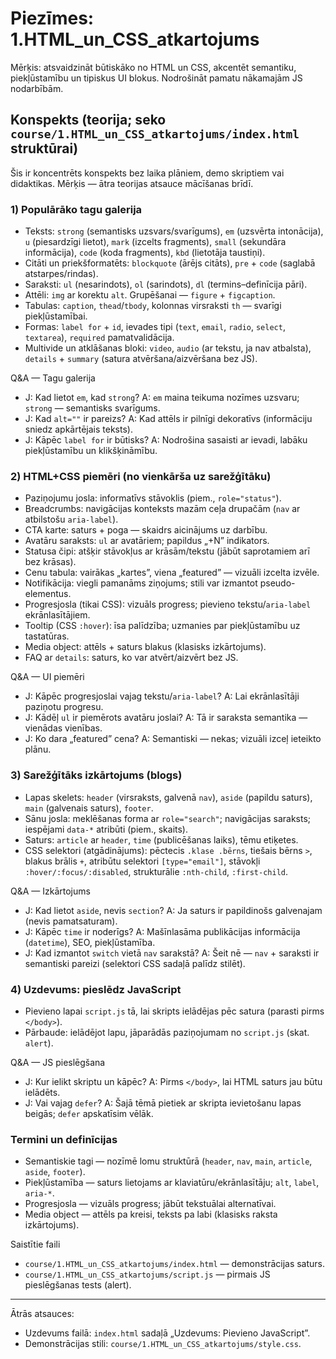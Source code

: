 # Piezīmes: 1.HTML_un_CSS_atkartojums

Mērķis: atsvaidzināt būtiskāko no HTML un CSS, akcentēt semantiku, piekļūstamību un tipiskus UI blokus. Nodrošināt pamatu nākamajām JS nodarbībām.

## Konspekts (teorija; seko `course/1.HTML_un_CSS_atkartojums/index.html` struktūrai)

Šis ir koncentrēts konspekts bez laika plāniem, demo skriptiem vai didaktikas. Mērķis — ātra teorijas atsauce mācīšanas brīdī.

### 1) Populārāko tagu galerija
- Teksts: `strong` (semantisks uzsvars/svarīgums), `em` (uzsvērta intonācija), `u` (piesardzīgi lietot), `mark` (izcelts fragments), `small` (sekundāra informācija), `code` (koda fragments), `kbd` (lietotāja taustiņi).
- Citāti un priekšformatēts: `blockquote` (ārējs citāts), `pre` + `code` (saglabā atstarpes/rindas).
- Saraksti: `ul` (nesarindots), `ol` (sarindots), `dl` (termins–definīcija pāri).
- Attēli: `img` ar korektu `alt`. Grupēšanai — `figure` + `figcaption`.
- Tabulas: `caption`, `thead`/`tbody`, kolonnas virsraksti `th` — svarīgi piekļūstamībai.
- Formas: `label for` + `id`, ievades tipi (`text`, `email`, `radio`, `select`, `textarea`), `required` pamatvalidācija.
- Multivide un atklāšanas bloki: `video`, `audio` (ar tekstu, ja nav atbalsta), `details` + `summary` (satura atvēršana/aizvēršana bez JS).

Q&A — Tagu galerija
- J: Kad lietot `em`, kad `strong`? A: `em` maina teikuma nozīmes uzsvaru; `strong` — semantisks svarīgums.
- J: Kad `alt=""` ir pareizs? A: Kad attēls ir pilnīgi dekoratīvs (informāciju sniedz apkārtējais teksts).
- J: Kāpēc `label for` ir būtisks? A: Nodrošina sasaisti ar ievadi, labāku piekļūstamību un klikšķināmību.

### 2) HTML+CSS piemēri (no vienkārša uz sarežģītāku)
- Paziņojumu josla: informatīvs stāvoklis (piem., `role="status"`).
- Breadcrumbs: navigācijas konteksts mazām ceļa drupačām (`nav` ar atbilstošu `aria-label`).
- CTA karte: saturs + poga — skaidrs aicinājums uz darbību.
- Avatāru saraksts: `ul` ar avatāriem; papildus „+N” indikators.
- Statusa čipi: atšķir stāvokļus ar krāsām/tekstu (jābūt saprotamiem arī bez krāsas).
- Cenu tabula: vairākas „kartes”, viena „featured” — vizuāli izcelta izvēle.
- Notifikācija: viegli pamanāms ziņojums; stili var izmantot pseudo-elementus.
- Progresjosla (tikai CSS): vizuāls progress; pievieno tekstu/`aria-label` ekrānlasītājiem.
- Tooltip (CSS `:hover`): īsa palīdzība; uzmanies par piekļūstamību uz tastatūras.
- Media object: attēls + saturs blakus (klasisks izkārtojums).
- FAQ ar `details`: saturs, ko var atvērt/aizvērt bez JS.

Q&A — UI piemēri
- J: Kāpēc progresjoslai vajag tekstu/`aria-label`? A: Lai ekrānlasītāji paziņotu progresu.
- J: Kādēļ `ul` ir piemērots avatāru joslai? A: Tā ir saraksta semantika — vienādas vienības.
- J: Ko dara „featured” cena? A: Semantiski — nekas; vizuāli izceļ ieteikto plānu.

### 3) Sarežģītāks izkārtojums (blogs)
- Lapas skelets: `header` (virsraksts, galvenā `nav`), `aside` (papildu saturs), `main` (galvenais saturs), `footer`.
- Sānu josla: meklēšanas forma ar `role="search"`; navigācijas saraksts; iespējami `data-*` atribūti (piem., skaits).
- Saturs: `article` ar `header`, `time` (publicēšanas laiks), tēmu etiķetes.
- CSS selektori (atgādinājums): pēctecis `.klase .bērns`, tiešais bērns `>`, blakus brālis `+`, atribūtu selektori `[type="email"]`, stāvokļi `:hover/:focus/:disabled`, strukturālie `:nth-child`, `:first-child`.

Q&A — Izkārtojums
- J: Kad lietot `aside`, nevis `section`? A: Ja saturs ir papildinošs galvenajam (nevis pamatsaturam).
- J: Kāpēc `time` ir noderīgs? A: Mašīnlasāma publikācijas informācija (`datetime`), SEO, piekļūstamība.
- J: Kad izmantot `switch` vietā `nav` sarakstā? A: Šeit nē — `nav` + saraksti ir semantiski pareizi (selektori CSS sadaļā palīdz stilēt).

### 4) Uzdevums: pieslēdz JavaScript
- Pievieno lapai `script.js` tā, lai skripts ielādējas pēc satura (parasti pirms `</body>`).
- Pārbaude: ielādējot lapu, jāparādās paziņojumam no `script.js` (skat. `alert`).

Q&A — JS pieslēgšana
- J: Kur ielikt skriptu un kāpēc? A: Pirms `</body>`, lai HTML saturs jau būtu ielādēts.
- J: Vai vajag `defer`? A: Šajā tēmā pietiek ar skripta ievietošanu lapas beigās; `defer` apskatīsim vēlāk.

### Termini un definīcijas
- Semantiskie tagi — nozīmē lomu struktūrā (`header`, `nav`, `main`, `article`, `aside`, `footer`).
- Piekļūstamība — saturs lietojams ar klaviatūru/ekrānlasītāju; `alt`, `label`, `aria-*`.
- Progresjosla — vizuāls progress; jābūt tekstuālai alternatīvai.
- Media object — attēls pa kreisi, teksts pa labi (klasisks raksta izkārtojums).

Saistītie faili
- `course/1.HTML_un_CSS_atkartojums/index.html` — demonstrācijas saturs.
- `course/1.HTML_un_CSS_atkartojums/script.js` — pirmais JS pieslēgšanas tests (alert).

---
Ātrās atsauces:
- Uzdevums failā: `index.html` sadaļā „Uzdevums: Pievieno JavaScript”.
- Demonstrācijas stili: `course/1.HTML_un_CSS_atkartojums/style.css`.

